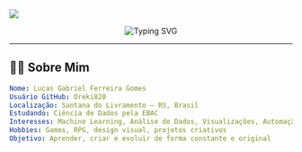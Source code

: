 <!-- Banner superior galáctico -->
<img src="https://capsule-render.vercel.app/api?type=waving&color=4a00e0&height=180&section=header&text=🌌 Oreki820 🌸&fontSize=32&fontColor=ffffff&animation=twinkling" />

<!-- Frase animada decorativa -->
<p align="center">
  <img src="https://readme-typing-svg.demolab.com?font=Orbitron&size=22&duration=4000&pause=1000&color=FFFFFF&center=true&vCenter=true&width=800&height=45&lines=✨+Bem-vindo+ao+meu+universo+pessoal;🌸+Entre+c%C3%B3digos%2C+estrelas+e+estilo;🚀+Aprendizado+cont%C3%ADnuo+com+identidade+visual" alt="Typing SVG" />
</p>

---

## 👨‍🚀 Sobre Mim

```yaml
Nome: Lucas Gabriel Ferreira Gomes
Usuário GitHub: Oreki820
Localização: Santana do Livramento – RS, Brasil
Estudando: Ciência de Dados pela EBAC
Interesses: Machine Learning, Análise de Dados, Visualizações, Automação
Hobbies: Games, RPG, design visual, projetos criativos
Objetivo: Aprender, criar e evoluir de forma constante e original
